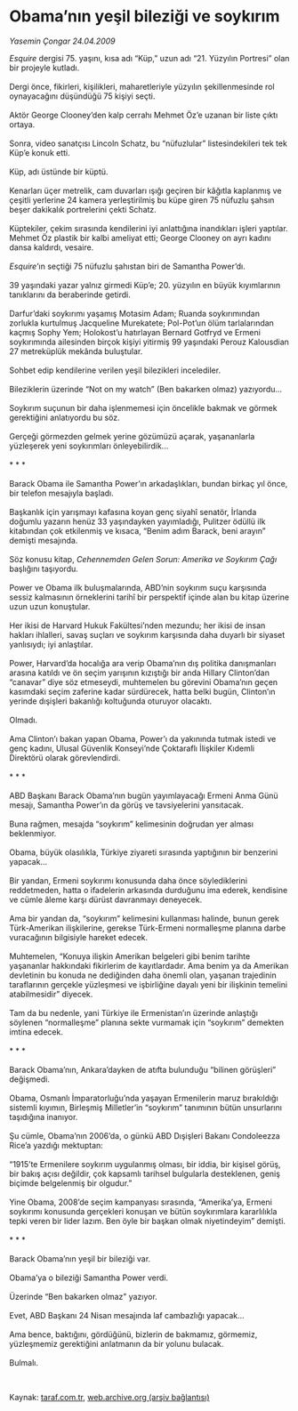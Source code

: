 # Obama’nın yeşil bileziği ve soykırım

*Yasemin Çongar 24.04.2009*

<div class="taraf_structure_2col_1zq">
<div class="margen_n">



 <p><i>Esquire </i>dergisi 75. yaşını, kısa adı “Küp,” uzun adı “21. Yüzyılın Portresi” olan bir projeyle kutladı. <br/><br/>Dergi önce, fikirleri, kişilikleri, maharetleriyle yüzyılın şekillenmesinde rol oynayacağını düşündüğü 75 kişiyi seçti. <br/><br/>Aktör George Clooney’den kalp cerrahı Mehmet Öz’e uzanan bir liste çıktı ortaya. <br/><br/>Sonra, video sanatçısı Lincoln Schatz, bu “nüfuzlular” listesindekileri tek tek Küp’e konuk etti. <br/><br/>Küp, adı üstünde bir küptü. <br/><br/>Kenarları üçer metrelik, cam duvarları ışığı geçiren bir kâğıtla kaplanmış ve çeşitli yerlerine 24 kamera yerleştirilmiş bu küpe giren 75 nüfuzlu şahsın beşer dakikalık portrelerini çekti Schatz. <br/><br/>Küptekiler, çekim sırasında kendilerini iyi anlattığına inandıkları işleri yaptılar. Mehmet Öz plastik bir kalbi ameliyat etti; George Clooney on ayrı kadını dansa kaldırdı, vesaire.<i> <br/><br/>Esquire</i>’ın seçtiği 75 nüfuzlu şahıstan biri de Samantha Power’dı. <br/><br/>39 yaşındaki yazar yalnız girmedi Küp’e; 20. yüzyılın en büyük kıyımlarının tanıklarını da beraberinde getirdi. <br/><br/>Darfur’daki soykırımı yaşamış Motasim Adam; Ruanda soykırımından zorlukla kurtulmuş Jacqueline Murekatete; Pol-Pot’un ölüm tarlalarından kaçmış Sophy Yem; Holokost’u hatırlayan Bernard Gotfryd ve Ermeni soykırımında ailesinden birçok kişiyi yitirmiş 99 yaşındaki Perouz Kalousdian 27 metreküplük mekânda buluştular. <br/><br/>Sohbet edip kendilerine verilen yeşil bilezikleri incelediler. <br/><br/>Bileziklerin üzerinde “Not on my watch” (Ben bakarken olmaz) yazıyordu... <br/><br/>Soykırım suçunun bir daha işlenmemesi için öncelikle bakmak ve görmek gerektiğini anlatıyordu bu söz. <br/><br/>Gerçeği görmezden gelmek yerine gözümüzü açarak, yaşananlarla yüzleşerek yeni soykırımları önleyebilirdik... <br/><br/>* * * <br/><br/>Barack Obama ile Samantha Power’ın arkadaşlıkları, bundan birkaç yıl önce, bir telefon mesajıyla başladı. <br/><br/>Başkanlık için yarışmayı kafasına koyan genç siyahî senatör, İrlanda doğumlu yazarın henüz 33 yaşındayken yayımladığı, Pulitzer ödüllü ilk kitabından çok etkilenmiş ve kısaca, “Benim adım Barack, beni arayın” demişti mesajında. <br/><br/>Söz konusu kitap, <i>Cehennemden Gelen Sorun: Amerika ve Soykırım Çağı </i>başlığını taşıyordu. <br/><br/>Power ve Obama ilk buluşmalarında, ABD’nin soykırım suçu karşısında sessiz kalmasının örneklerini tarihî bir perspektif içinde alan bu kitap üzerine uzun uzun konuştular. <br/><br/>Her ikisi de Harvard Hukuk Fakültesi’nden mezundu; her ikisi de insan hakları ihlalleri, savaş suçları ve soykırım karşısında daha duyarlı bir siyaset yanlısıydı; iyi anlaştılar. <br/><br/>Power, Harvard’da hocalığa ara verip Obama’nın dış politika danışmanları arasına katıldı ve ön seçim yarışının kızıştığı bir anda Hillary Clinton’dan “canavar” diye söz etmeseydi, muhtemelen bu görevini Obama’nın geçen kasımdaki seçim zaferine kadar sürdürecek, hatta belki bugün, Clinton’ın yerinde dışişleri bakanlığı koltuğunda oturuyor olacaktı. <br/><br/>Olmadı. <br/><br/>Ama Clinton’ı bakan yapan Obama, Power’ı da yakınında tutmak istedi ve genç kadını, Ulusal Güvenlik Konseyi’nde Çoktaraflı İlişkiler Kıdemli Direktörü olarak görevlendirdi. <br/><br/>* * * <br/><br/>ABD Başkanı Barack Obama’nın bugün yayımlayacağı Ermeni Anma Günü mesajı, Samantha Power’ın da görüş ve tavsiyelerini yansıtacak. <br/><br/>Buna rağmen, mesajda “soykırım” kelimesinin doğrudan yer alması beklenmiyor. <br/><br/>Obama, büyük olasılıkla, Türkiye ziyareti sırasında yaptığının bir benzerini yapacak... <br/><br/>Bir yandan, Ermeni soykırımı konusunda daha önce söylediklerini reddetmeden, hatta o ifadelerin arkasında durduğunu ima ederek, kendisine ve cümle âleme karşı dürüst davranmayı deneyecek. <br/><br/>Ama bir yandan da, “soykırım” kelimesini kullanması halinde, bunun gerek Türk-Amerikan ilişkilerine, gerekse Türk-Ermeni normalleşme planına darbe vuracağının bilgisiyle hareket edecek. <br/><br/>Muhtemelen, “Konuya ilişkin Amerikan belgeleri gibi benim tarihte yaşananlar hakkındaki fikirlerim de kayıtlardadır. Ama benim ya da Amerikan devletinin bu konuda ne dediğinden daha önemli olan, yaşanan trajedinin taraflarının gerçekle yüzleşmesi ve işbirliğine dayalı yeni bir ilişkinin temelini atabilmesidir” diyecek. <br/><br/>Tam da bu nedenle, yani Türkiye ile Ermenistan’ın üzerinde anlaştığı söylenen “normalleşme” planına sekte vurmamak için “soykırım” demekten imtina edecek. <br/><br/>* * * <br/><br/>Barack Obama’nın, Ankara’dayken de atıfta bulunduğu “bilinen görüşleri” değişmedi. <br/><br/>Obama, Osmanlı İmparatorluğu’nda yaşayan Ermenilerin maruz bırakıldığı sistemli kıyımın, Birleşmiş Milletler’in “soykırım” tanımının bütün unsurlarını taşıdığına inanıyor. <br/><br/>Şu cümle, Obama’nın 2006’da, o günkü ABD Dışişleri Bakanı Condoleezza Rice’a yazdığı mektuptan: <br/><br/>“1915’te Ermenilere soykırım uygulanmış olması, bir iddia, bir kişisel görüş, bir bakış açısı değildir, çok kapsamlı tarihsel bulgularla desteklenen, geniş biçimde belgelenmiş bir olgudur.” <br/><br/>Yine Obama, 2008’de seçim kampanyası sırasında, “Amerika’ya, Ermeni soykırımı konusunda gerçekleri konuşan ve bütün soykırımlara kararlılıkla tepki veren bir lider lazım. Ben öyle bir başkan olmak niyetindeyim” demişti. <br/><br/>* * * <br/><br/>Barack Obama’nın yeşil bir bileziği var. <br/><br/>Obama’ya o bileziği Samantha Power verdi. <br/><br/>Üzerinde “Ben bakarken olmaz” yazıyor. <br/><br/>Evet, ABD Başkanı 24 Nisan mesajında laf cambazlığı yapacak... <br/><br/>Ama bence, baktığını, gördüğünü, bizlerin de bakmamız, görmemiz, yüzleşmemiz gerektiğini anlatmanın da bir yolunu bulacak. <br/><br/>Bulmalı.</p>

<br/>


<div id="taraf_not">
</div>

</div>


</div>

Kaynak: [taraf.com.tr](http://www.taraf.com.tr:80/makale/5188.htm), [web.archive.org (arşiv bağlantısı)](http://web.archive.org/web/20090503123642/http://www.taraf.com.tr:80/makale/5188.htm)

